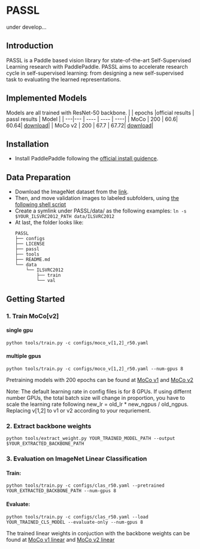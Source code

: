 # PASSL
under develop...

## Introduction
PASSL is a Paddle based vision library for state-of-the-art Self-Supervised Learning research with PaddlePaddle. PASSL aims to accelerate research cycle in self-supervised learning: from designing a new self-supervised task to evaluating the learned representations. 

## Implemented Models 
Models are all trained with ResNet-50 backbone.
|  | epochs |official results | passl results | Model |
| ---|--- | ----  | ---- | ----|
| MoCo  | 200 |  60.6| 60.64| [download](https://passl.bj.bcebos.com/models/moco_v1_r50_e200_ckpt.pdparams)|
| MoCo v2 | 200 | 67.7 | 67.72| [download](https://passl.bj.bcebos.com/models/moco_v2_r50_e200_ckpt.pdparams)|

## Installation
- Install PaddlePaddle following the [official install guidence](https://www.paddlepaddle.org.cn/install/). 

## Data Preparation
- Download the ImageNet dataset from the [link](http://www.image-net.org/).
- Then, and move validation images to labeled subfolders, using [the following shell script](https://raw.githubusercontent.com/soumith/imagenetloader.torch/master/valprep.sh)
- Create a symlink under PASSL/data/ as the following examples: ```ln -s $YOUR_ILSVRC2012_PATH data/ILSVRC2012```
- At last, the folder looks like:
    ```
    PASSL
    ├── configs
    ├── LICENSE
    ├── passl
    ├── tools
    ├── README.md
    └── data
        └── ILSVRC2012
            ├── train
            └── val
    ```

## Getting Started

### 1. Train MoCo[v2]

#### single gpu
```
python tools/train.py -c configs/moco_v[1,2]_r50.yaml
```

#### multiple gpus

```
python tools/train.py -c configs/moco_v[1,2]_r50.yaml --num-gpus 8
```

Pretraining models with 200 epochs can be found at [MoCo v1](https://passl.bj.bcebos.com/models/moco_v1_r50_e200_ckpt.pdparams) and [MoCo v2](https://passl.bj.bcebos.com/models/moco_v2_r50_e200_ckpt.pdparams)

Note: The default learning rate in config files is for 8 GPUs. If using differnt number GPUs, the total batch size will change in proportion, you have to scale the learning rate following new_lr = old_lr * new_ngpus / old_ngpus. Replacing v[1,2] to v1 or v2 according to your requriement.

### 2. Extract backbone weights

``` 
python tools/extract_weight.py YOUR_TRAINED_MODEL_PATH --output $YOUR_EXTRACTED_BACKBONE_PATH
```

### 3. Evaluation on ImageNet Linear Classification

#### Train:
```
python tools/train.py -c configs/clas_r50.yaml --pretrained YOUR_EXTRACTED_BACKBONE_PATH --num-gpus 8
```

#### Evaluate:
```
python tools/train.py -c configs/clas_r50.yaml --load YOUR_TRAINED_CLS_MODEL --evaluate-only --num-gpus 8
```

The trained linear weights in conjuction with the backbone weights can be found at [MoCo v1 linear](https://passl.bj.bcebos.com/models/moco_v1_r50_clas.pdparams) and [MoCo v2 linear](https://passl.bj.bcebos.com/models/moco_v2_r50_clas.pdparams)